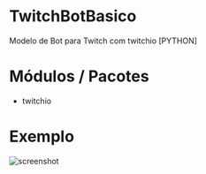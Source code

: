 # TwitchBotBasico
Modelo de Bot para Twitch com twitchio [PYTHON]

# Módulos / Pacotes
- twitchio

# Exemplo
![screenshot](https://live.staticflickr.com/65535/51254644164_f5fac804a5.jpg)
